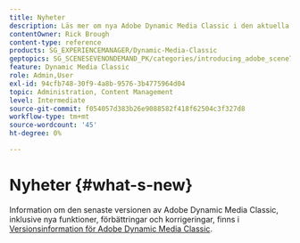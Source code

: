 ```yaml
---
title: Nyheter
description: Läs mer om nya Adobe Dynamic Media Classic i den aktuella versionsinformationen.
contentOwner: Rick Brough
content-type: reference
products: SG_EXPERIENCEMANAGER/Dynamic-Media-Classic
geptopics: SG_SCENESEVENONDEMAND_PK/categories/introducing_adobe_scene7
feature: Dynamic Media Classic
role: Admin,User
exl-id: 94cfb748-30f9-4a8b-9576-3b4775964d04
topic: Administration, Content Management
level: Intermediate
source-git-commit: f054057d383b26e9088582f418f62504c3f327d8
workflow-type: tm+mt
source-wordcount: '45'
ht-degree: 0%

---
```


# Nyheter {#what-s-new}

Information om den senaste versionen av Adobe Dynamic Media Classic, inklusive nya funktioner, förbättringar och korrigeringar, finns i [Versionsinformation för Adobe Dynamic Media Classic](https://experienceleague.adobe.com/en/docs/dynamic-media-developer-resources/release-notes/s7rn2017).
